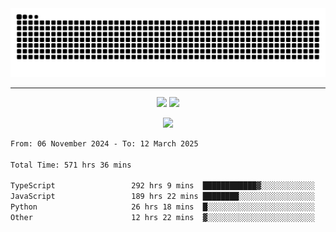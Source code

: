 <div align="center">
  <picture>
      <source
    media="(prefers-color-scheme: dark)"
      srcset="https://raw.githubusercontent.com/platane/snk/output/github-contribution-grid-snake-dark.svg"
      />
    <source
      media="(prefers-color-scheme: light)"
      srcset="https://raw.githubusercontent.com/xct007/xct007/output/github-contribution-grid-snake.svg"
      />
    <img
      alt="Snake"
      src="https://raw.githubusercontent.com/xct007/xct007/output/github-contribution-grid-snake.svg"
      />
  </picture>

</div>

___
<p align="center">
  <img src="https://readme-stats-blush-eta.vercel.app/api/top-langs/?username=xct007&layout=compact" />
  <img src="https://readme-stats-blush-eta.vercel.app/api?username=xct007&show_icons=true&theme=transparent&hide_title=true&include_all_commits=true" />
</p>

<p align="center">
  <img src="https://github-profile-trophy.vercel.app/?username=xct007&no-bg=true&rank=S,SS,SSS,A,AA,AAA,UNKNOWN,SECRET&row=3&title=-Followers,-Stars&margin-w=15&margin-h=15&column=2" />
</p>
<!--START_SECTION:waka-->

```txt
From: 06 November 2024 - To: 12 March 2025

Total Time: 571 hrs 36 mins

TypeScript                 292 hrs 9 mins  ████████████▓░░░░░░░░░░░░   50.03 %
JavaScript                 189 hrs 22 mins ████████░░░░░░░░░░░░░░░░░   32.43 %
Python                     26 hrs 18 mins  █░░░░░░░░░░░░░░░░░░░░░░░░   04.51 %
Other                      12 hrs 22 mins  ▓░░░░░░░░░░░░░░░░░░░░░░░░   02.12 %
```

<!--END_SECTION:waka-->
